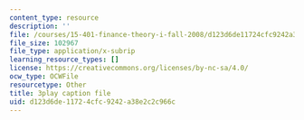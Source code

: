 ```yaml
---
content_type: resource
description: ''
file: /courses/15-401-finance-theory-i-fall-2008/d123d6de11724cfc9242a38e2c2c966c_Q2qjnLO3I_M.srt
file_size: 102967
file_type: application/x-subrip
learning_resource_types: []
license: https://creativecommons.org/licenses/by-nc-sa/4.0/
ocw_type: OCWFile
resourcetype: Other
title: 3play caption file
uid: d123d6de-1172-4cfc-9242-a38e2c2c966c
---
```

